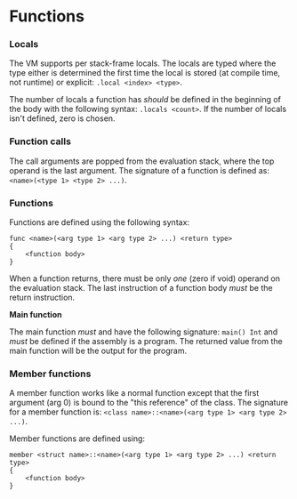 # Functions

### Locals
The VM supports per stack-frame locals. The locals are typed where the type either is determined the first time the local is stored (at compile time, not runtime) or explicit: `.local <index> <type>`.

The number of locals a function has _should_ be defined in the beginning of the body with the following
syntax: `.locals <count>`. If the number of locals isn't defined, zero is chosen.

### Function calls
The call arguments are popped from the evaluation stack, where the top operand is the last argument. The signature of a function is defined as: `<name>(<type 1> <type 2> ...)`.

### Functions
Functions are defined using the following syntax:
```
func <name>(<arg type 1> <arg type 2> ...) <return type>
{
    <function body>
}
```
When a function returns, there must be only _one_ (zero if void) operand on the evaluation stack. The last instruction of a function body _must_ be the return instruction.

__Main function__

The main function _must_ and have the following signature: `main() Int` and _must_ be defined if the assembly is a program.
The returned value from the main function will be the output for the program.

### Member functions
A member function works like a normal function except that the first argument (arg 0) is bound to the "this reference" of the class. The signature for a member function is: `<class name>::<name>(<arg type 1> <arg type 2> ...)`.

Member functions are defined using:
```
member <struct name>::<name>(<arg type 1> <arg type 2> ...) <return type>
{
    <function body>
}
```
